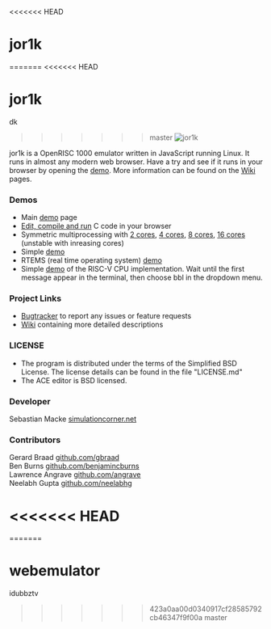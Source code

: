 <<<<<<< HEAD
# jor1k

=======
<<<<<<< HEAD
# jor1k
dk
>>>>>>> master
![jor1k](http://jor1k.com/images/jor1k2.gif)

jor1k is a OpenRISC 1000 emulator written in JavaScript running Linux. It runs in almost any modern web browser. 
Have a try and see if it runs in your browser by opening the [demo][project demo].
More information can be found on the [Wiki][project wiki] pages. 

### Demos

* Main [demo][project demo] page
* [Edit, compile and run](http://s-macke.github.io/jor1k/demos/compile.html) C code in your browser
* Symmetric multiprocessing with  [2 cores](http://s-macke.github.io/jor1k/demos/main.html?cpu=smp&n=2), [4 cores](http://s-macke.github.io/jor1k/demos/main.html?cpu=smp&n=4), [8 cores](http://s-macke.github.io/jor1k/demos/main.html?cpu=smp&n=8), [16 cores](http://s-macke.github.io/jor1k/demos/main/index.html?cpu=smp&n=16) (unstable with inreasing cores)
* Simple [demo](http://s-macke.github.io/jor1k/demos/simple.html)
* RTEMS (real time operating system) [demo](http://s-macke.github.io/jor1k/demos/rtems.html)
* Simple [demo](http://s-macke.github.io/jor1k/demos/riscv.html) of the RISC-V CPU implementation. Wait until the first message appear in the terminal, then choose bbl in the dropdown menu.


### Project Links

 
 * [Bugtracker][project issues] to report any issues or feature requests
 * [Wiki][project wiki] containing more detailed descriptions

### LICENSE
 * The program is distributed under the terms of the Simplified BSD License. The license details can be found in the file "LICENSE.md"
 * The ACE editor is BSD licensed.

### Developer
Sebastian Macke [simulationcorner.net](http://simulationcorner.net)

### Contributors
Gerard Braad [github.com/gbraad](http://github.com/gbraad)  
Ben Burns [github.com/benjamincburns](http://github.com/benjamincburns)  
Lawrence Angrave [github.com/angrave](http://github.com/angrave)  
Neelabh Gupta [github.com/neelabhg](http://github.com/neelabhg)


[or1k specification]: http://opencores.org/or1k/Main_Page
[project demo]: http://s-macke.github.com/jor1k/demos/main.html
[project issues]: https://github.com/s-macke/jor1k/issues
[project wiki]: https://github.com/s-macke/jor1k/wiki
<<<<<<< HEAD
=======
=======
# webemulator
idubbztv
>>>>>>> 423a0aa00d0340917cf28585792cb46347f9f00a
>>>>>>> master
